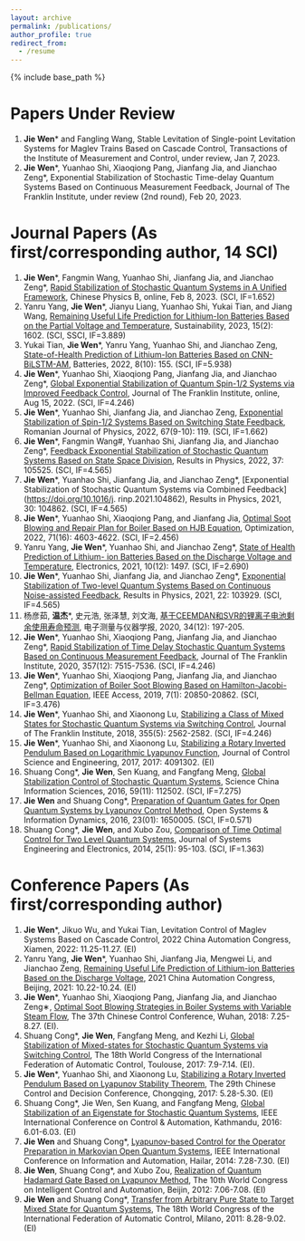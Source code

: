 ```yaml
---
layout: archive
permalink: /publications/
author_profile: true
redirect_from:
  - /resume
---
```


{% include base_path %}

Papers Under Review
======
1. **Jie Wen**\* and Fangling Wang, Stable Levitation of Single-point Levitation Systems for Maglev Trains Based on Cascade Control, Transactions of the Institute of Measurement and Control, under review, Jan 7, 2023.
2. **Jie Wen**\*, Yuanhao Shi, Xiaoqiong Pang, Jianfang Jia, and Jianchao Zeng\*, Exponential Stabilization of Stochastic Time-delay Quantum Systems Based on Continuous Measurement Feedback, Journal of The Franklin Institute, under review (2nd round), Feb 20, 2023.

Journal Papers (As first/corresponding author, 14 SCI)
======
1. **Jie Wen**\*, Fangmin Wang, Yuanhao Shi, Jianfang Jia, and Jianchao Zeng\*, [Rapid Stabilization of Stochastic Quantum Systems in A Unified Framework](https://doi.org/10.1088/1674-1056/acb9f3), Chinese Physics B, online, Feb 8, 2023. (SCI, IF=1.652)
2. Yanru Yang, **Jie Wen**\*, Jianyu Liang, Yuanhao Shi, Yukai Tian, and Jiang Wang, [Remaining Useful Life Prediction for Lithium-Ion Batteries Based on the Partial Voltage and Temperature](https://doi.org/10.3390/su15021602), Sustainability, 2023, 15(2): 1602. (SCI, SSCI, IF=3.889)
3. Yukai Tian, **Jie Wen**\*, Yanru Yang, Yuanhao Shi, and Jianchao Zeng, [State-of-Health Prediction of Lithium-Ion Batteries Based on CNN-BiLSTM-AM](https://doi.org/10.3390/batteries8100155), Batteries, 2022, 8(10): 155. (SCI, IF=5.938)
4. **Jie Wen**\*, Yuanhao Shi, Xiaoqiong Pang, Jianfang Jia, and Jianchao Zeng\*, [Global Exponential Stabilization of Quantum Spin-1/2 Systems via Improved Feedback Control](https://doi.org/10.1016/j.jfranklin.2022.08.009), Journal of The Franklin Institute, online, Aug 15, 2022. (SCI, IF=4.246)
5. **Jie Wen**\*, Yuanhao Shi, Jianfang Jia, and Jianchao Zeng, [Exponential Stabilization of Spin-1/2 Systems Based on Switching State Feedback](https://rjp.nipne.ro/2022_67_9-10/RomJPhys.67.119.pdf), Romanian Journal of Physics, 2022, 67(9-10): 119. (SCI, IF=1.662)
6. **Jie Wen**\*, Fangmin Wang#, Yuanhao Shi, Jianfang Jia, and Jianchao Zeng\*, [Feedback Exponential Stabilization of Stochastic Quantum Systems Based on State Space Division](https://doi.org/10.1016/j.rinp.2022.105525), Results in Physics, 2022, 37: 105525. (SCI, IF=4.565)
7. **Jie Wen**\*, Yuanhao Shi, Jianfang Jia, and Jianchao Zeng\*, [Exponential Stabilization of Stochastic Quantum Systems via Combined Feedback](https://doi.org/10.1016/j. rinp.2021.104862), Results in Physics, 2021, 30: 104862. (SCI, IF=4.565)
8. **Jie Wen**\*, Yuanhao Shi, Xiaoqiong Pang, and Jianfang Jia, [Optimal Soot Blowing and Repair Plan for Boiler Based on HJB Equation](https://doi.org/10.1080/02331934.2021.1954922), Optimization, 2022, 71(16): 4603-4622. (SCI, IF=2.456)
9. Yanru Yang, **Jie Wen**\*, Yuanhao Shi, and Jianchao Zeng\*, [State of Health Prediction of Lithium- ion Batteries Based on the Discharge Voltage and Temperature](https://doi.org/10.3390/electronics10121497), Electronics, 2021, 10(12): 1497. (SCI, IF=2.690)
10. **Jie Wen**\*, Yuanhao Shi, Jianfang Jia, and Jianchao Zeng\*, [Exponential Stabilization of Two-level Quantum Systems Based on Continuous Noise-assisted Feedback](https://doi.org/10.1016/j.rinp.2021.103929), Results in Physics, 2021, 22: 103929. (SCI, IF=4.565)
11. 杨彦茹, **温杰**\*, 史元浩, 张泽慧, 刘文海, [基于CEEMDAN和SVR的锂离子电池剩余使用寿命预测](https://doi.org/10.13382/j.jemi.B2003108), 电子测量与仪器学报, 2020, 34(12): 197-205.
12. **Jie Wen**\*, Yuanhao Shi, Xiaoqiong Pang, Jianfang Jia, and Jianchao Zeng\*, [Rapid Stabilization of Time Delay Stochastic Quantum Systems Based on Continuous Measurement Feedback](https://doi.org/10.1016/j.jfranklin.2020.05.016), Journal of The Franklin Institute, 2020, 357(12): 7515-7536. (SCI, IF=4.246)
13. **Jie Wen**\*, Yuanhao Shi, Xiaoqiong Pang, Jianfang Jia, and Jianchao Zeng\*, [Optimization of Boiler Soot Blowing Based on Hamilton-Jacobi-Bellman Equation](https://doi.org/10.1109/ACCESS.2019.2897362), IEEE Access, 2019, 7(1): 20850-20862. (SCI, IF=3.476)
14. **Jie Wen**\*, Yuanhao Shi, and Xiaonong Lu, [Stabilizing a Class of Mixed States for Stochastic Quantum Systems via Switching Control](https://doi.org/10.1016/j.jfranklin.2018.01.031), Journal of The Franklin Institute, 2018, 355(5): 2562-2582. (SCI, IF=4.246)
15. **Jie Wen**\*, Yuanhao Shi, and Xiaonong Lu, [Stabilizing a Rotary Inverted Pendulum Based on Logarithmic Lyapunov Function](https://doi.org/10.1155/2017/4091302), Journal of Control Science and Engineering, 2017, 2017: 4091302. (EI)
16. Shuang Cong\*, **Jie Wen**, Sen Kuang, and Fangfang Meng, [Global Stabilization Control of Stochastic Quantum Systems](https://doi.org/10.1007/s11432-015-0911-7), Science China Information Sciences, 2016, 59(11): 112502. (SCI, IF=7.275)
17. **Jie Wen** and Shuang Cong\*, [Preparation of Quantum Gates for Open Quantum Systems by Lyapunov Control Method](https://doi.org/10.1142/S1230161216500050), Open Systems & Information Dynamics, 2016, 23(01): 1650005. (SCI, IF=0.571)
18. Shuang Cong\*, **Jie Wen**, and Xubo Zou, [Comparison of Time Optimal Control for Two Level Quantum Systems](https://doi.org/10.1109/JSEE.2014.00011), Journal of Systems Engineering and Electronics, 2014, 25(1): 95-103. (SCI, IF=1.363)

Conference Papers (As first/corresponding author)
======
1. **Jie Wen**\*, Jikuo Wu, and Yukai Tian, Levitation Control of Maglev Systems Based on Cascade Control, 2022 China Automation Congress, Xiamen, 2022: 11.25-11.27. (EI)
2. Yanru Yang, **Jie Wen**\*, Yuanhao Shi, Jianfang Jia, Mengwei Li, and Jianchao Zeng, [Remaining Useful Life Prediction of Lithium-ion Batteries Based on the Discharge Voltage](https://doi.org/10.1109/CAC53003.2021.9727840), 2021 China Automation Congress, Beijing, 2021: 10.22-10.24. (EI)
3. **Jie Wen**\*, Yuanhao Shi, Xiaoqiong Pang, Jianfang Jia, and Jianchao Zeng∗, [Optimal Soot Blowing Strategies in Boiler Systems with Variable Steam Flow](https://doi.org/10.23919/ChiCC.2018.8484204), The 37th Chinese Control Conference, Wuhan, 2018: 7.25-8.27. (EI).
4. Shuang Cong\*, **Jie Wen**, Fangfang Meng, and Kezhi Li, [Global Stabilization of Mixed-states for Stochastic Quantum Systems via Switching Control](https://doi.org/10.1016/j.ifacol.2017.08.2001), The 18th World Congress of the International Federation of Automatic Control, Toulouse, 2017: 7.9-7.14. (EI).
5. **Jie Wen**\*, Yuanhao Shi, and Xiaonong Lu, [Stabilizing a Rotary Inverted Pendulum Based on Lyapunov Stability Theorem](https://doi.org/10.1109/CCDC.2017.7978173), The 29th Chinese Control and Decision Conference, Chongqing, 2017: 5.28-5.30. (EI)
6. Shuang Cong\*, Jie Wen, Sen Kuang, and Fangfang Meng, [Global Stabilization of an Eigenstate for Stochastic Quantum Systems](https://doi.org/10.1109/ICCA.2016.7505405), IEEE International Conference on Control & Automation, Kathmandu, 2016: 6.01-6.03. (EI)
7. **Jie Wen** and Shuang Cong\*, [Lyapunov-based Control for the Operator Preparation in Markovian Open Quantum Systems](https://doi.org/10.1109/ICInfA.2014.6932658), IEEE International Conference on Information and Automation, Hailar, 2014: 7.28-7.30. (EI)
8. **Jie Wen**, Shuang Cong\*, and Xubo Zou, [Realization of Quantum Hadamard Gate Based on Lyapunov Method](https://doi.org/10.1109/WCICA.2012.6359443), The 10th World Congress on Intelligent Control and Automation, Beijin, 2012: 7.06-7.08. (EI)
9. **Jie Wen** and Shuang Cong\*, [Transfer from Arbitrary Pure State to Target Mixed State for Quantum Systems](https://doi.org/10.3182/20110828-6-IT-1002.00389), The 18th World Congress of the International Federation of Automatic Control, Milano, 2011: 8.28-9.02. (EI)

